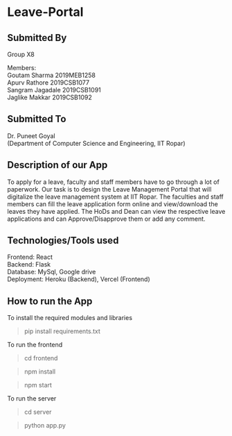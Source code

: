 # Leave-Portal


## Submitted By
Group X8

Members:<br>
Goutam Sharma        2019MEB1258<br>
Apurv Rathore         2019CSB1077<br>
Sangram Jagadale   2019CSB1091<br>
Jaglike Makkar         2019CSB1092<br>

## Submitted To
Dr. Puneet Goyal <br>
(Department of Computer Science and Engineering, IIT Ropar)<br>



## Description of our App
To apply for a leave, faculty and staff members have to go through a lot of paperwork. Our task is to design the Leave Management Portal that will digitalize the leave management system at IIT Ropar. 
The faculties and staff members can fill the leave application form online and view/download the leaves they have applied. The HoDs and Dean can view the respective leave applications and can Approve/Disapprove them or add any comment.



## Technologies/Tools used

Frontend: React<br>
Backend: Flask<br>
Database: MySql, Google drive<br>
Deployment: Heroku (Backend), Vercel (Frontend)<br>




## How to run the App

To install the required modules and libraries
> pip install requirements.txt 


To run the frontend
> cd frontend

> npm install

> npm start


To run the server
> cd server

> python app.py
        
